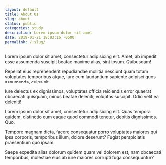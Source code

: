 ```yaml
---
layout: default
title: About Us
slug: about
status: public
categories: study
description: Lorem ipsum dolor sit amet
date: 2019-01-21 18:03:16 -0500
permalink: /:slug/
---
```


  <div class="languages">
    <div class="language-en">
    	<p>Lorem ipsum dolor sit amet, consectetur adipisicing elit. Amet, ab impedit esse assumenda suscipit beatae maxime alias, sint ipsum. Quibusdam!</p>
    	<p>Repellat eius reprehenderit repudiandae mollitia nesciunt quam totam voluptates temporibus atque, iure cum laudantium sapiente adipisci quos assumenda, culpa sit.</p>
    	<p>Iure delectus ex dignissimos, voluptates officia reiciendis error quaerat obcaecati quisquam, minus beatae deleniti, voluptas suscipit. Odio velit ea deleniti!</p>
    </div>
    <div class="language-es">
    	<p>Lorem ipsum dolor sit amet, consectetur adipisicing elit. Quas tempora quidem, distinctio eum eaque quod commodi tenetur, debitis dignissimos. Quo.</p>
    	<p>Tempore magnam dicta, facere consequatur porro voluptates maiores qui ipsa corporis, temporibus illum, dolore deserunt? Fugiat perspiciatis praesentium quo ipsam.</p>
    	<p>Saepe expedita alias dolorum quidem quam vel dolorem est, nam obcaecati temporibus, molestiae eius ab iure maiores corrupti fuga consequuntur?</p></div>
  </div>

